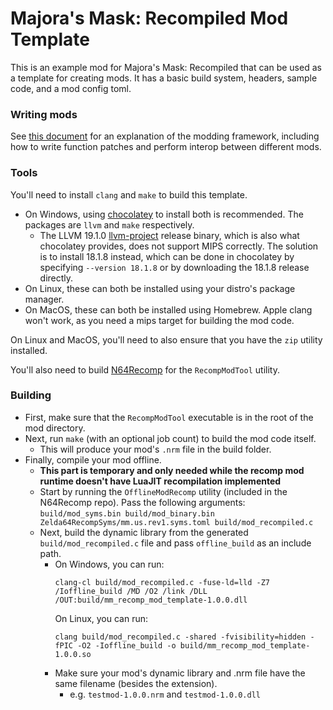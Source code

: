 # Majora's Mask: Recompiled Mod Template

This is an example mod for Majora's Mask: Recompiled that can be used as a template for creating mods. It has a basic build system, headers, sample code, and a mod config toml.

### Writing mods
See [this document](https://hackmd.io/fMDiGEJ9TBSjomuZZOgzNg) for an explanation of the modding framework, including how to write function patches and perform interop between different mods.

### Tools
You'll need to install `clang` and `make` to build this template.
* On Windows, using [chocolatey](https://chocolatey.org/) to install both is recommended. The packages are `llvm` and `make` respectively.
  * The LLVM 19.1.0 [llvm-project](https://github.com/llvm/llvm-project) release binary, which is also what chocolatey provides, does not support MIPS correctly. The solution is to install 18.1.8 instead, which can be done in chocolatey by specifying `--version 18.1.8` or by downloading the 18.1.8 release directly.
* On Linux, these can both be installed using your distro's package manager.
* On MacOS, these can both be installed using Homebrew. Apple clang won't work, as you need a mips target for building the mod code.

On Linux and MacOS, you'll need to also ensure that you have the `zip` utility installed.

You'll also need to build [N64Recomp](https://github.com/N64Recomp/N64Recomp) for the `RecompModTool` utility.

### Building
* First, make sure that the `RecompModTool` executable is in the root of the mod directory.
* Next, run `make` (with an optional job count) to build the mod code itself.
  * This will produce your mod's `.nrm` file in the build folder.
* Finally, compile your mod offline.
  * **This part is temporary and only needed while the recomp mod runtime doesn't have LuaJIT recompilation implemented**
  * Start by running the `OfflineModRecomp` utility (included in the N64Recomp repo). Pass the following arguments: `build/mod_syms.bin build/mod_binary.bin Zelda64RecompSyms/mm.us.rev1.syms.toml build/mod_recompiled.c`
  * Next, build the dynamic library from the generated `build/mod_recompiled.c` file and pass `offline_build` as an include path.
    * On Windows, you can run:
      ```
      clang-cl build/mod_recompiled.c -fuse-ld=lld -Z7 /Ioffline_build /MD /O2 /link /DLL /OUT:build/mm_recomp_mod_template-1.0.0.dll
      ```
      On Linux, you can run:
      ```
      clang build/mod_recompiled.c -shared -fvisibility=hidden -fPIC -O2 -Ioffline_build -o build/mm_recomp_mod_template-1.0.0.so
      ```
    * Make sure your mod's dynamic library and .nrm file have the same filename (besides the extension).
      * e.g. `testmod-1.0.0.nrm` and `testmod-1.0.0.dll`
